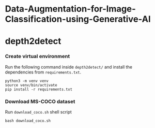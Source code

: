 # Data-Augmentation-for-Image-Classification-using-Generative-AI

# depth2detect

### Create virtual environment

Run the following command inside `depth2detect/` and install the dependencies from `requirements.txt`.

    python3 -m venv venv
    source venv/bin/activate
    pip install -r requirements.txt


### Download MS-COCO dataset

Run `download_coco.sh` shell script

    bash download_coco.sh
